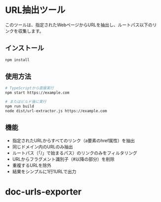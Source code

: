 # URL抽出ツール

このツールは、指定されたWebページからURLを抽出し、ルートパス以下のリンクを収集します。

## インストール

```bash
npm install
```

## 使用方法

```bash
# TypeScriptから直接実行
npm start https://example.com

# またはビルド後に実行
npm run build
node dist/url-extractor.js https://example.com
```

## 機能

- 指定されたURLからすべてのリンク（a要素のhref属性）を抽出
- 同じドメイン内のURLのみ抽出
- ルートパス（「/」で始まるパス）のリンクのみをフィルタリング
- URLからフラグメント識別子（#以降の部分）を削除
- 重複するURLを除外
- 結果をシンプルに1行1URLで出力 
# doc-urls-exporter
